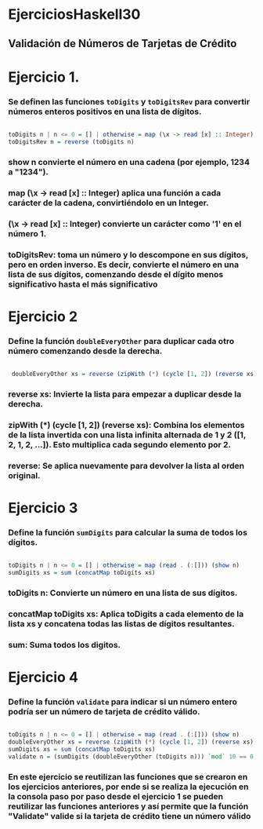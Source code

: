 # EjerciciosHaskell30


## Validación de Números de Tarjetas de Crédito

# Ejercicio 1. 
### Se definen las funciones `toDigits` y `toDigitsRev` para convertir números enteros positivos en una lista de dígitos.

```haskell

toDigits n | n <= 0 = [] | otherwise = map (\x -> read [x] :: Integer) (show n)
toDigitsRev n = reverse (toDigits n)

```
### show n convierte el número en una cadena (por ejemplo, 1234 a "1234").
### map (\x -> read [x] :: Integer) aplica una función a cada carácter de la cadena, convirtiéndolo en un Integer.
### (\x -> read [x] :: Integer) convierte un carácter como '1' en el número 1.

### toDigitsRev:  toma un número y lo descompone en sus dígitos, pero en orden inverso. Es decir, convierte el número en una lista de sus dígitos, comenzando desde el dígito menos significativo hasta el más significativo

# Ejercicio 2
### Define la función `doubleEveryOther` para duplicar cada otro número comenzando desde la derecha.

``` haskell

 doubleEveryOther xs = reverse (zipWith (*) (cycle [1, 2]) (reverse xs))

```
### reverse xs: Invierte la lista para empezar a duplicar desde la derecha.
### zipWith (*) (cycle [1, 2]) (reverse xs): Combina los elementos de la lista invertida con una lista infinita alternada de 1 y 2 ([1, 2, 1, 2, ...]). Esto multiplica cada segundo elemento por 2.
### reverse: Se aplica nuevamente para devolver la lista al orden original.

# Ejercicio 3
### Define la función `sumDigits` para calcular la suma de todos los dígitos.

``` haskell

toDigits n | n <= 0 = [] | otherwise = map (read . (:[])) (show n)
sumDigits xs = sum (concatMap toDigits xs)

```
### toDigits n: Convierte un número en una lista de sus dígitos.
### concatMap toDigits xs: Aplica toDigits a cada elemento de la lista xs y concatena todas las listas de dígitos resultantes.
### sum: Suma todos los digitos.

# Ejercicio 4
### Define la función `validate` para indicar si un número entero podría ser un número de tarjeta de crédito válido.

``` haskell

toDigits n | n <= 0 = [] | otherwise = map (read . (:[])) (show n)
doubleEveryOther xs = reverse (zipWith (*) (cycle [1, 2]) (reverse xs))
sumDigits xs = sum (concatMap toDigits xs)
validate n = (sumDigits (doubleEveryOther (toDigits n))) `mod` 10 == 0


```
### En este ejercicio se reutilizan las funciones que se crearon en los ejercicios anteriores, por ende si se realiza la ejecución en la consola paso por paso desde el ejercicio 1 se pueden reutilizar las funciones anteriores y así permite que la función "Validate" valide si la tarjeta de crédito tiene un número válido
